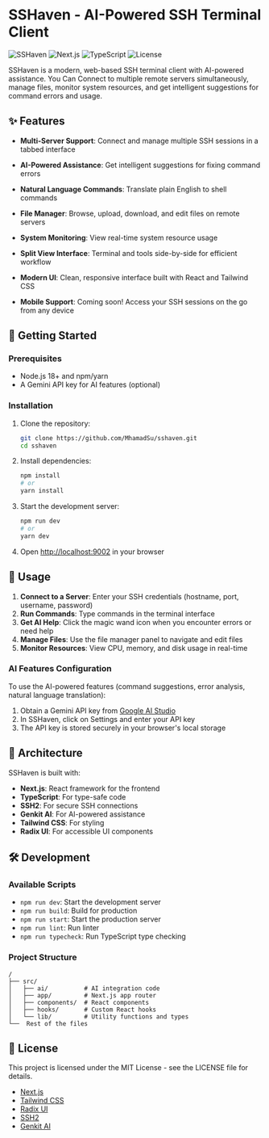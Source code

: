 # SSHaven - AI-Powered SSH Terminal Client

![SSHaven](https://img.shields.io/badge/SSHaven-v0.1.0-blue)
![Next.js](https://img.shields.io/badge/Next.js-15.3.3-black)
![TypeScript](https://img.shields.io/badge/TypeScript-5-blue)
![License](https://img.shields.io/badge/License-MIT-green)

SSHaven is a modern, web-based SSH terminal client with AI-powered assistance. You Can Connect to multiple remote servers simultaneously, manage files, monitor system resources, and get intelligent suggestions for command errors and usage.

## ✨ Features

- **Multi-Server Support**: Connect and manage multiple SSH sessions in a tabbed interface
- **AI-Powered Assistance**: Get intelligent suggestions for fixing command errors
- **Natural Language Commands**: Translate plain English to shell commands
- **File Manager**: Browse, upload, download, and edit files on remote servers
- **System Monitoring**: View real-time system resource usage

- **Split View Interface**: Terminal and tools side-by-side for efficient workflow
- **Modern UI**: Clean, responsive interface built with React and Tailwind CSS
- **Mobile Support**: Coming soon! Access your SSH sessions on the go from any device

## 🚀 Getting Started

### Prerequisites

- Node.js 18+ and npm/yarn
- A Gemini API key for AI features (optional)

### Installation

1. Clone the repository:
   ```bash
   git clone https://github.com/MhamadSu/sshaven.git
   cd sshaven
   ```

2. Install dependencies:
   ```bash
   npm install
   # or
   yarn install
   ```

3. Start the development server:
   ```bash
   npm run dev
   # or
   yarn dev
   ```

4. Open [http://localhost:9002](http://localhost:9002) in your browser

## 🔧 Usage

1. **Connect to a Server**: Enter your SSH credentials (hostname, port, username, password)
2. **Run Commands**: Type commands in the terminal interface
3. **Get AI Help**: Click the magic wand icon when you encounter errors or need help
4. **Manage Files**: Use the file manager panel to navigate and edit files
5. **Monitor Resources**: View CPU, memory, and disk usage in real-time

### AI Features Configuration

To use the AI-powered features (command suggestions, error analysis, natural language translation):

1. Obtain a Gemini API key from [Google AI Studio](https://makersuite.google.com/)
2. In SSHaven, click on Settings and enter your API key
3. The API key is stored securely in your browser's local storage

## 🧩 Architecture

SSHaven is built with:

- **Next.js**: React framework for the frontend
- **TypeScript**: For type-safe code
- **SSH2**: For secure SSH connections
- **Genkit AI**: For AI-powered assistance
- **Tailwind CSS**: For styling
- **Radix UI**: For accessible UI components

## 🛠️ Development

### Available Scripts

- `npm run dev`: Start the development server
- `npm run build`: Build for production
- `npm run start`: Start the production server
- `npm run lint`: Run linter
- `npm run typecheck`: Run TypeScript type checking

### Project Structure

```
/
├── src/
│   ├── ai/          # AI integration code
│   ├── app/         # Next.js app router
│   ├── components/  # React components
│   ├── hooks/       # Custom React hooks
│   └── lib/         # Utility functions and types
└──  Rest of the files
```

## 📝 License

This project is licensed under the MIT License - see the LICENSE file for details.

- [Next.js](https://nextjs.org/)
- [Tailwind CSS](https://tailwindcss.com/)
- [Radix UI](https://www.radix-ui.com/)
- [SSH2](https://github.com/mscdex/ssh2)
- [Genkit AI](https://genkit.ai/)
